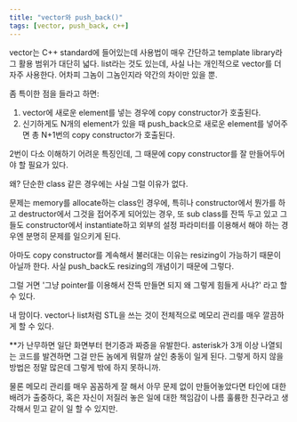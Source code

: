 ```yaml
---
title: "vector와 push_back()"
tags: [vector, push_back, c++]
---
```


vector는 C++ standard에 들어있는데 사용법이 매우 간단하고 template library라 그 활용 범위가 대단히 넓다. list라는 것도 있는데, 사실 나는 개인적으로 vector를 더 자주 사용한다. 어차피 그놈이 그놈인지라 약간의 차이만 있을 뿐.

좀 특이한 점을 들라고 하면:

1. vector에 새로운 element를 넣는 경우에 copy constructor가 호출된다.
2. 신기하게도 N개의 element가 있을 때 push_back으로 새로운 element를 넣어주면 총 N+1번의 copy constructor가 호출된다.

2번이 다소 이해하기 어려운 특징인데, 그 때문에 copy constructor를 잘 만들어두어야 할 필요가 있다.

왜? 단순한 class 같은 경우에는 사실 그럴 이유가 없다.

문제는 memory를 allocate하는 class인 경우에, 특히나 constructor에서 뭔가를 하고 destructor에서 그것을 접어주게 되어있는 경우, 또 sub class를 잔뜩 두고 있고 그들도 constructor에서 instantiate하고 외부의 설정 파라미터를 이용해서 해야 하는 경우엔 분명히 문제를 일으키게 된다.

아마도 copy constructor를 계속해서 불러대는 이유는 resizing이 가능하기 때문이 아닐까 한다. 사실 push_back도 resizing의 개념이기 때문에 그렇다. 

그럴 거면 '그냥 pointer를 이용해서 잔뜩 만들면 되지 왜 그렇게 힘들게 사냐?' 라고 할 수 있다.

내 맘이다. vector나 list처럼 STL을 쓰는 것이 전체적으로 메모리 관리를 매우 깔끔하게 할 수 있다. 

**가 난무하면 일단 화면부터 현기증과 짜증을 유발한다. asterisk가 3개 이상 나열되는 코드를 발견하면 그걸 만든 놈에게 뭐랄까 살인 충동이 일게 된다. 그렇게 하지 않을 방법은 정말 많은데 그렇게 밖에 하지 못하니까.

물론 메모리 관리를 매우 꼼꼼하게 잘 해서 아무 문제 없이 만들어놓았다면 타인에 대한 배려가 출중하다, 혹은 자신이 저질러 놓은 일에 대한 책임감이 나름 훌륭한 친구라고 생각해서 믿고 같이 일 할 수 있지만.

